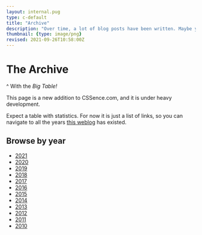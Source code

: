 ```yaml
---
layout: internal.pug
type: c-default
title: "Archive"
description: "Over time, a lot of blog posts have been written. Maybe you find some goodness from yesteryear."
thumbnail: {type: image/png}
revised: 2021-09-26T10:58:00Z
---
```


# The Archive
^ With the _Big Table!_

This page is a new addition to CSSence.com, and it is under heavy development.

Expect a table with statistics. For now it is just a list of links, so you can navigate to all the years [this weblog](/about/) has existed.

## Browse by year

* [2021](/2021/)
* [2020](/2020/)
* [2019](/2019/)
* [2018](/2018/)
* [2017](/2017/)
* [2016](/2016/)
* [2015](/2015/)
* [2014](/2014/)
* [2013](/2013/)
* [2012](/2012/)
* [2011](/2011/)
* [2010](/2010/)
